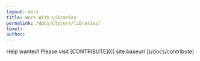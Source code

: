 ```yaml
---
layout: docs
title: Work With Libraries
permalink: /docs/clojure/libraries/
level: 
author: 
---
```


Help wanted! Please visit  [CONTRIBUTE]({{ site.baseurl }}/docs/contribute)